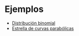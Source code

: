# Ejemplos

- [Distribución binomial](binomial/index.html)
- [Estrella de curvas parabólicas](star/index.html)